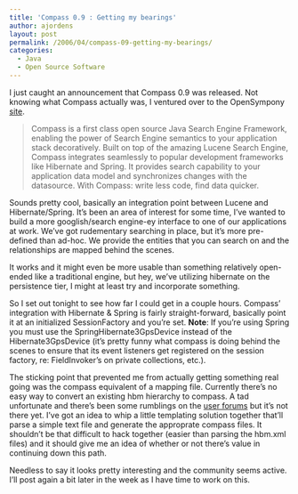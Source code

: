 ```yaml
---
title: 'Compass 0.9 : Getting my bearings'
author: ajordens
layout: post
permalink: /2006/04/compass-09-getting-my-bearings/
categories:
  - Java
  - Open Source Software
---
```

I just caught an announcement that Compass 0.9 was released. Not knowing what Compass actually was, I ventured over to the OpenSympony [site][1].

> Compass is a first class open source Java Search Engine Framework, enabling the power of Search Engine semantics to your application stack decoratively. Built on top of the amazing Lucene Search Engine, Compass integrates seamlessly to popular development frameworks like Hibernate and Spring. It provides search capability to your application data model and synchronizes changes with the datasource. With Compass: write less code, find data quicker.

Sounds pretty cool, basically an integration point between Lucene and Hibernate/Spring. It&#8217;s been an area of interest for some time, I&#8217;ve wanted to build a more googlish/search engine-ey interface to one of our applications at work. We&#8217;ve got rudementary searching in place, but it&#8217;s more pre-defined than ad-hoc. We provide the entities that you can search on and the relationships are mapped behind the scenes.

It works and it might even be more usable than something relatively open-ended like a traditional engine, but hey, we&#8217;ve utilizing hibernate on the persistence tier, I might at least try and incorporate something.

So I set out tonight to see how far I could get in a couple hours. Compass&#8217; integration with Hibernate &#038; Spring is fairly straight-forward, basically point it at an initialized SessionFactory and you&#8217;re set. **Note**: If you&#8217;re using Spring you must use the SpringHibernate3GpsDevice instead of the Hibernate3GpsDevice (it&#8217;s pretty funny what compass is doing behind the scenes to ensure that its event listeners get registered on the session factory, re: FieldInvoker&#8217;s on private collections, etc.).

The sticking point that prevented me from actually getting something real going was the compass equivalent of a mapping file. Currently there&#8217;s no easy way to convert an existing hbm hierarchy to compass. A tad unfortunate and there&#8217;s been some rumblings on the [user forums][2] but it&#8217;s not there yet. I&#8217;ve got an idea to whip a little templating solution together that&#8217;ll parse a simple text file and generate the approprate compass files. It shouldn&#8217;t be that difficult to hack together (easier than parsing the hbm.xml files) and it should give me an idea of whether or not there&#8217;s value in continuing down this path.

Needless to say it looks pretty interesting and the community seems active. I&#8217;ll post again a bit later in the week as I have time to work on this.

 [1]: http://www.opensymphony.com/compass/
 [2]: http://forums.opensymphony.com/forum.jspa?forumID=37
